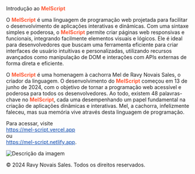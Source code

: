 <p>Introdução ao <strong style="color: #FF5733">MelScript</strong></p>

<p>O <strong style="color: #FF5733">MelScript</strong> é uma linguagem de programação web projetada para facilitar o desenvolvimento de aplicações interativas e dinâmicas. Com uma sintaxe simples e poderosa, o <strong style="color: #FF5733">MelScript</strong> permite criar páginas web responsivas e funcionais, integrando facilmente elementos visuais e lógicos. Ele é ideal para desenvolvedores que buscam uma ferramenta eficiente para criar interfaces de usuário intuitivas e personalizadas, utilizando recursos avançados como manipulação de DOM e interações com APIs externas de forma direta e eficiente.</p>

<p>O <strong style="color: #FF5733">MelScript</strong> é uma homenagem à cachorra Mel de Ravy Novais Sales, o criador da linguagem. O desenvolvimento do <strong style="color: #FF5733">MelScript</strong> começou em 13 de junho de 2024, com o objetivo de tornar a programação web acessível e poderosa para todos os desenvolvedores. Ao todo, existem 48 palavras-chave no <strong style="color: #FF5733">MelScript</strong>, cada uma desempenhando um papel fundamental na criação de aplicações dinâmicas e interativas. Mel, a cachorra, infelizmente faleceu, mas sua memória vive através desta linguagem de programação.</p>

<p>Para acessar, visite <br>
<a href="https://mel-script.vercel.app" style="color: #0645AD;">https://mel-script.vercel.app</a> <br>
ou <br>
<a href="https://mel-script.netlify.app" style="color: #0645AD;">https://mel-script.netlify.app</a>.</p>

<img src="http://mel-script.vercel.app/MelScript.jpg" alt="Descrição da imagem">

 <p>&copy; 2024 Ravy Novais Sales. Todos os direitos reservados.</p>
